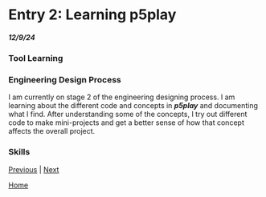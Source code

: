 # Entry 2: Learning p5play
##### 12/9/24

### Tool Learning


### Engineering Design Process
I am currently on stage 2 of the engineering designing process. I am learning about the different code and concepts in ***p5play*** and documenting what I find. After understanding some of the concepts, I try out different code to make mini-projects and get a better sense of how that concept affects the overall project.

### Skills


[Previous](entry01.md) | [Next](entry03.md)

[Home](../README.md)
